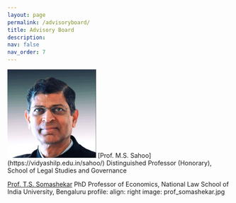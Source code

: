 ```yaml
---
layout: page
permalink: /advisoryboard/
title: Advisory Board 
description:
nav: false
nav_order: 7
---
```

<img src="/assets/img/prof_ms_sahoo.jpeg" alt="Prof. M. S. Sahooo" width="200"/>
[Prof. M.S. Sahoo](https://vidyashilp.edu.in/sahoo/)
Distinguished Professor (Honorary), School of Legal Studies and Governance

[Prof. T.S. Somashekar](https://www.nls.ac.in/faculty/t-s-somashekar/)
PhD Professor of Economics, National Law School of India University, Bengaluru
profile:
  align: right
  image: prof_somashekar.jpg
